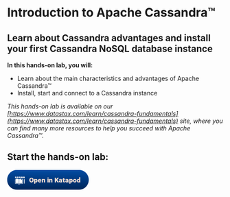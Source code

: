# Introduction to Apache Cassandra™

## Learn about Cassandra advantages and install your first Cassandra NoSQL database instance

**In this hands-on lab, you will:**
* Learn about the main characteristics and advantages of Apache Cassandra™
* Install, start and connect to a Cassandra instance

_This hands-on lab is available on our [https://www.datastax.com/learn/cassandra-fundamentals](https://www.datastax.com/learn/cassandra-fundamentals) site, where you can find many more resources to help you succeed with Apache Cassandra™._

## Start the hands-on lab:

[![Open in KataPod](https://github.com/DataStax-Academy/katapod-shared-assets/blob/main/images/open-in-katapod.png)](https://gitpod.io/#https://github.com/ArtemChebotko/cassandra-fundamentals-cassandra/)

